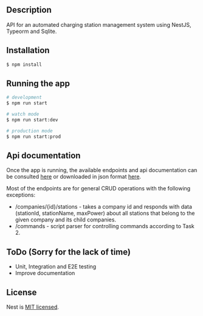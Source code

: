 ## Description

API for an automated charging station management system using NestJS, Typeorm and Sqlite.

## Installation

```bash
$ npm install
```

## Running the app

```bash
# development
$ npm run start

# watch mode
$ npm run start:dev

# production mode
$ npm run start:prod
```

## Api documentation

Once the app is running, the available endpoints and api documentation can be consulted [here](http://localhost:3000/api) or downloaded in json format [here](http://localhost:3000/api-json).

Most of the endpoints are for general CRUD operations with the following exceptions:

- /companies/{id}/stations - takes a company id and responds with data (stationId,
stationName, maxPower) about all stations that belong to the given company and its child companies.
- /commands - script parser for controlling commands according to Task 2.

## ToDo (Sorry for the lack of time)

- Unit, Integration and E2E testing
- Improve documentation


## License

Nest is [MIT licensed](LICENSE).
